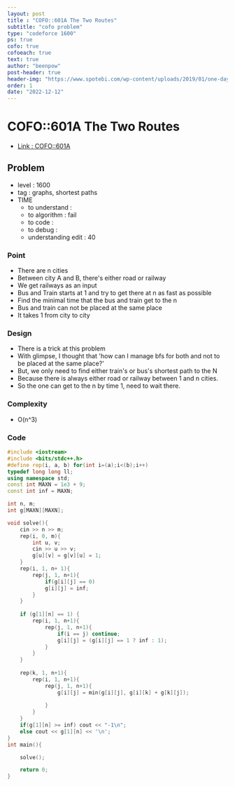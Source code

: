 ```yaml
---
layout: post
title : "COFO::601A The Two Routes"
subtitle: "cofo problem"
type: "codeforce 1600"
ps: true
cofo: true
cofoeach: true
text: true
author: "beenpow"
post-header: true
header-img: "https://www.spotebi.com/wp-content/uploads/2019/01/one-day-day-one-workout-motivation-spotebi.jpg"
order: 1
date: "2022-12-12"
---
```

# COFO::601A The Two Routes
- [Link : COFO::601A](https://codeforces.com/contest/601/problem/A)


## Problem 

- level : 1600
- tag : graphs, shortest paths
- TIME
  - to understand    : 
  - to algorithm     : fail
  - to code          : 
  - to debug         : 
  - understanding edit : 40


### Point
- There are n cities
- Between city A and B, there's either road or railway
- We get railways as an input
- Bus and Train starts at 1 and try to get there at n as fast as possible
- Find the minimal time that the bus and train get to the n
 - Bus and train can not be placed at the same place
 - It takes 1 from city to city 

### Design
- There is a trick at this problem
- With glimpse, I thought that 'how can I manage bfs for both and not to be placed at the same place?'
- But, we only need to find either train's or bus's shortest path to the N
- Because there is always either road or railway between 1 and n cities.
- So the one can get to the n by time 1, need to wait there.

### Complexity
- O(n^3)

### Code

```cpp
#include <iostream>
#include <bits/stdc++.h>
#define rep(i, a, b) for(int i=(a);i<(b);i++)
typedef long long ll;
using namespace std;
const int MAXN = 1e3 + 9;
const int inf = MAXN;

int n, m;
int g[MAXN][MAXN];

void solve(){
    cin >> n >> m;
    rep(i, 0, m){
        int u, v;
        cin >> u >> v;
        g[u][v] = g[v][u] = 1;
    }
    rep(i, 1, n+ 1){
        rep(j, 1, n+1){
            if(g[i][j] == 0)
            g[i][j] = inf;
        }
    }
    
    if (g[1][n] == 1) {
        rep(i, 1, n+1){
            rep(j, 1, n+1){
                if(i == j) continue;
                g[i][j] = (g[i][j] == 1 ? inf : 1);
            }
        }
    }
    
    rep(k, 1, n+1){
        rep(i, 1, n+1){
            rep(j, 1, n+1){
                g[i][j] = min(g[i][j], g[i][k] + g[k][j]);
                
            }
        }
    }
    if(g[1][n] >= inf) cout << "-1\n";
    else cout << g[1][n] << '\n';
}
int main(){

    solve();

    return 0;
}
```
